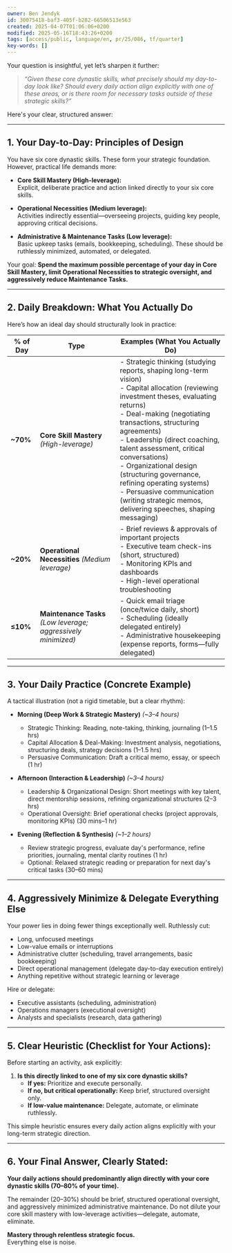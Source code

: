 ```yaml
---
owner: Ben Jendyk
id: 30075418-baf3-405f-b282-66506513e563
created: 2025-04-07T01:06:06+0200
modified: 2025-05-16T18:43:26+0200
tags: [access/public, language/en, pr/25/086, tf/quarter]
key-words: []
---
```


Your question is insightful, yet let’s sharpen it further:

> *“Given these core dynastic skills, what precisely should my day-to-day look like? Should every daily action align explicitly with one of these areas, or is there room for necessary tasks outside of these strategic skills?”*

Here's your clear, structured answer:

---

## **1. Your Day-to-Day: Principles of Design**

You have six core dynastic skills. These form your strategic foundation. However, practical life demands more:

- **Core Skill Mastery (High-leverage):**  
  Explicit, deliberate practice and action linked directly to your six core skills.
  
- **Operational Necessities (Medium leverage):**  
  Activities indirectly essential—overseeing projects, guiding key people, approving critical decisions.

- **Administrative & Maintenance Tasks (Low leverage):**  
  Basic upkeep tasks (emails, bookkeeping, scheduling). These should be ruthlessly minimized, automated, or delegated.

Your goal: **Spend the maximum possible percentage of your day in Core Skill Mastery, limit Operational Necessities to strategic oversight, and aggressively reduce Maintenance Tasks.**

---

## **2. Daily Breakdown: What You Actually Do**

Here’s how an ideal day should structurally look in practice:

| % of Day | Type                 | Examples (What You Actually Do)                   |
|----------|----------------------|---------------------------------------------------|
| **~70%** | **Core Skill Mastery** *(High-leverage)* | - Strategic thinking (studying reports, shaping long-term vision)<br>- Capital allocation (reviewing investment theses, evaluating returns)<br>- Deal-making (negotiating transactions, structuring agreements)<br>- Leadership (direct coaching, talent assessment, critical conversations)<br>- Organizational design (structuring governance, refining operating systems)<br>- Persuasive communication (writing strategic memos, delivering speeches, shaping messaging) |
| **~20%** | **Operational Necessities** *(Medium leverage)* | - Brief reviews & approvals of important projects<br>- Executive team check-ins (short, structured)<br>- Monitoring KPIs and dashboards<br>- High-level operational troubleshooting |
| **≤10%** | **Maintenance Tasks** *(Low leverage; aggressively minimized)* | - Quick email triage (once/twice daily, short)<br>- Scheduling (ideally delegated entirely)<br>- Administrative housekeeping (expense reports, forms—fully delegated) |

---

## **3. Your Daily Practice (Concrete Example)**

A tactical illustration (not a rigid timetable, but a clear rhythm):

- **Morning (Deep Work & Strategic Mastery)** *(~3–4 hours)*
  - Strategic Thinking: Reading, note-taking, thinking, journaling (1–1.5 hrs)
  - Capital Allocation & Deal-Making: Investment analysis, negotiations, structuring deals, strategy decisions (1–1.5 hrs)
  - Persuasive Communication: Draft a critical memo, essay, or speech (1 hr)

- **Afternoon (Interaction & Leadership)** *(~3–4 hours)*
  - Leadership & Organizational Design: Short meetings with key talent, direct mentorship sessions, refining organizational structures (2–3 hrs)
  - Operational Oversight: Brief operational checks (project approvals, monitoring KPIs) (30 mins–1 hr)

- **Evening (Reflection & Synthesis)** *(~1–2 hours)*
  - Review strategic progress, evaluate day's performance, refine priorities, journaling, mental clarity routines (1 hr)
  - Optional: Relaxed strategic reading or preparation for next day's critical tasks (30–60 mins)

---

## **4. Aggressively Minimize & Delegate Everything Else**

Your power lies in doing fewer things exceptionally well. Ruthlessly cut:

- Long, unfocused meetings
- Low-value emails or interruptions
- Administrative clutter (scheduling, travel arrangements, basic bookkeeping)
- Direct operational management (delegate day-to-day execution entirely)
- Anything repetitive without strategic learning or leverage

Hire or delegate:

- Executive assistants (scheduling, administration)
- Operations managers (executional oversight)
- Analysts and specialists (research, data gathering)

---

## **5. Clear Heuristic (Checklist for Your Actions):**

Before starting an activity, ask explicitly:

1. **Is this directly linked to one of my six core dynastic skills?**
   - **If yes:** Prioritize and execute personally.
   - **If no, but critical operationally:** Keep brief, structured oversight only.  
   - **If low-value maintenance:** Delegate, automate, or eliminate ruthlessly.

This simple heuristic ensures every daily action aligns explicitly with your long-term strategic direction.

---

## **6. Your Final Answer, Clearly Stated:**

**Your daily actions should predominantly align directly with your core dynastic skills (70–80% of your time).**

The remainder (20–30%) should be brief, structured operational oversight, and aggressively minimized administrative maintenance. Do not dilute your core skill mastery with low-leverage activities—delegate, automate, eliminate.

**Mastery through relentless strategic focus.**  
Everything else is noise.